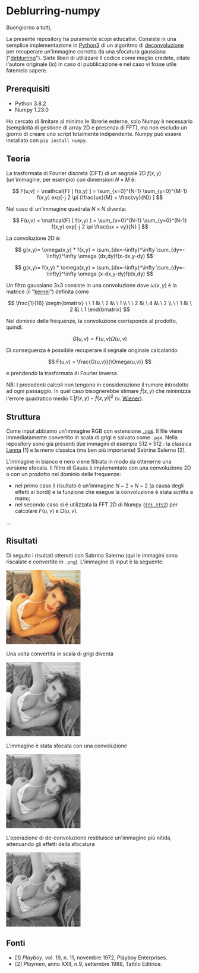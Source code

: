 # Deblurring-numpy

Buongiorno a tutti,

La presente repository ha puramente scopi educativi. Consiste in una semplice implementazione in [Python3](https://www.python.org/) di un algoritmo di [deconvoluzione](https://en.wikipedia.org/wiki/Deconvolution) per recuperare un'immagine corrotta da una sfocatura gaussiana ("[deblurring](https://en.wikipedia.org/wiki/Deblurring)"). Siete liberi di utilizzare il codice come meglio credete, citate l'autore originale (io) in caso di pubblicazione e nel caso vi fosse utile fatemelo sapere.

## Prerequisiti
- Python 3.8.2
- Numpy 1.23.0

Ho cercato di limitare al minimo le librerie esterne, solo Numpy è necessario (semplicità di gestione di array 2D e presenza di FFT), ma non escludo un giorno di creare uno script totalmente indipendente. Numpy può essere installato con `pip install numpy`.

## Teoria
La trasformata di Fourier discreta (DFT) di un segnale 2D $f(x,y)$ (un'immagine, per esempio) con dimensioni $N \times M$ è:

$$ F(u,v) = \mathcal{F} [ f(x,y) ] = \sum_{x=0}^{N-1} \sum_{y=0}^{M-1} f(x,y) exp[-j 2 \pi (\frac{ux}{M} + \frac{vy}{N}) ] $$

Nel caso di un'immagine quadrata $N \times N$ diventa:

$$ F(u,v) = \mathcal{F} [ f(x,y) ] = \sum_{x=0}^{N-1} \sum_{y=0}^{N-1} f(x,y) exp[-j 2 \pi \frac{ux + vy}{N} ] $$

La convoluzione 2D è:

$$ g(x,y)= \omega(x,y) * f(x,y) = \sum_{dx=-\infty}^\infty \sum_{dy=-\infty}^\infty \omega (dx,dy)f(x-dx,y-dy) $$

$$ g(x,y)= f(x,y) * \omega(x,y) = \sum_{dx=-\infty}^\infty \sum_{dy=-\infty}^\infty \omega (x-dx,y-dy)f(dx,dy) $$

Un filtro gaussiano 3x3 consiste in una convoluzione dove $\omega(x,y)$ è la matrice (il "[kernel](https://en.wikipedia.org/wiki/Kernel_(image_processing))") definita come

$$
\frac{1}{16}
\begin{bmatrix}
\ \ 1 &\ \  2 &\ \  1 \\
\ \ 2 &\ \  4 &\ \  2 \\
\ \ 1 &\ \  2 &\ \  1
\end{bmatrix}
$$

Nel dominio delle frequenze, la convoluzione corrisponde al prodotto, quindi:

$$ G(u,v) = F(u,v) \Omega(u,v) $$

Di conseguenza è possibile recuperare il segnale originale calcolando

$$ F(u,v) = \frac{G(u,v)}{\Omega(u,v)} $$

e prendendo la trasformata di Fourier inversa. 

NB: I precedenti calcoli non tengono in considerazione il rumore introdotto ad ogni passaggio. In quel caso bisognerebbe stimare  $\hat{f}(x,y)$ che minimizza l'errore quadratico medio $\mathbb{E} \left| f(x,y) - \hat{f}(x,y) \right|^2$ (v. [Wiener](https://en.wikipedia.org/wiki/Wiener_deconvolution)).

## Struttura 
Come input abbiamo un'immagine RGB con estensione [`.ppm`](https://en.wikipedia.org/wiki/Netpbm). Il file viene immediatamente convertito in scala di grigi e salvato come `.pgm`. Nella repository sono già presenti due immagini di esempio $512 \times 512$ : la classica [Lenna](https://en.wikipedia.org/wiki/Lenna) [1] e la meno classica (ma ben più importante) Sabrina Salerno [2].

L'immagine in bianco e nero viene filtrata in modo da ottenerne una versione sfocata. Il filtro di Gauss è implementato con una convoluzione 2D o con un prodotto nel dominio delle frequenze:
- nel primo caso il risultato è un'immagine $N-2 \times N-2$ (a causa degli effetti ai bordi) e la funzione che esegue la convoluzione è stata scritta a mano;
- nel secondo caso si è utilizzata la FFT 2D di Numpy ([`fft.fft2`](https://numpy.org/doc/stable/reference/generated/numpy.fft.fft2.html)) per calcolare $F(u,v)$ e $\Omega(u,v)$.

...

## Risultati
Di seguito i risultati ottenuti con Sabrina Salerno (qui le immagini sono riscalate e convertite in `.png`). L'immagine di input è la seguente:

[<img src="https://raw.githubusercontent.com/ClaudioMartino/Deblurring-numpy/main/docs/images/sabrina.png" width="200">](docs/images/sabrina.png)

Una volta convertita in scala di grigi diventa

[<img src="https://raw.githubusercontent.com/ClaudioMartino/Deblurring-numpy/main/docs/images/sabrina_gray.png" width="200">](docs/images/sabrina_gray.png)

L'immagine è stata sfocata con una convoluzione

[<img src="https://raw.githubusercontent.com/ClaudioMartino/Deblurring-numpy/main/docs/images/sabrina_blur.png" width="200">](docs/images/sabrina_blur.png)

L'operazione di de-convoluzione restituisce un'immagine più nitida, attenuando gli effetti della sfocatura

[<img src="https://raw.githubusercontent.com/ClaudioMartino/Deblurring-numpy/main/docs/images/sabrina_deconv.png" width="200">](docs/images/sabrina_deconv.png)

## Fonti
- [1] *Playboy*, vol. 19, n. 11, novembre 1972, Playboy Enterprises.
- [2] *Playmen*, anno XXII, n.9, settembre 1988, Tattilo Editrice.
